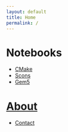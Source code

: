 ```yaml
---
layout: default
title: Home
permalink: /
---
```


# Notebooks

- [CMake](./notes/cmake)
- [Scons](./notes/scons)
- [Gem5](./notes/gem5)

# [About](./about)

- [Contact](./about/contact)
